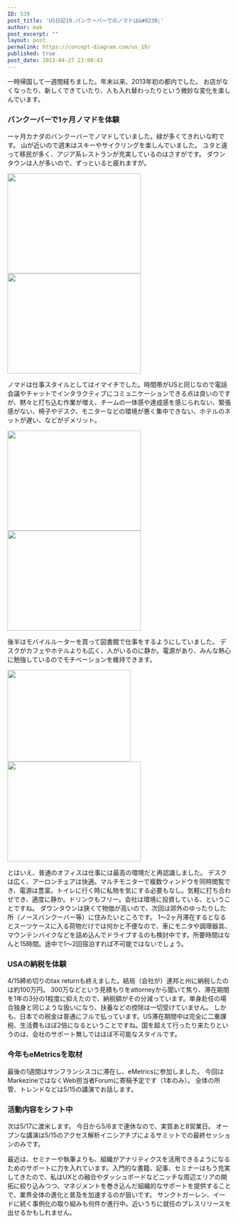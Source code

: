 ```yaml
---
ID: 539
post_title: 'US日記19.バンクーバーでのノマドは&#8230;'
author: mak
post_excerpt: ""
layout: post
permalink: https://concept-diagram.com/us_19/
published: true
post_date: 2013-04-27 23:00:43
---
```

一時帰国して一週間経ちました。年末以来、2013年初の都内でした。
お店がなくなったり、新しくできていたり、人も入れ替わったりという微妙な変化を楽しんでいます。

### バンクーバーで1ヶ月ノマドを体験
一ヶ月カナダのバンクーバーでノマドしていました。緑が多くてきれいな町です。
山が近いので週末はスキーやサイクリングを楽しんでいました。
ユタと違って移民が多く、アジア系レストランが充実しているのはさすがです。
ダウンタウンは人が多いので、ずっといると疲れますが。

<img src="http://files.cms-ia.webnode.com/200000282-27215281b7/vancouver-snow.png" alt="" width="300" height="225" />
<img src="http://files.cms-ia.webnode.com/200000278-efca2f0c47/vancouver-bike.png" alt="" width="300" height="225" />

ノマドは仕事スタイルとしてはイマイチでした。時間帯がUSと同じなので電話会議やチャットでインタラクティブにコミュニケーションできる点は良いのですが、黙々と打ち込む作業が増え、チームの一体感や達成感を感じられない、緊張感がない、椅子やデスク、モニターなどの環境が悪く集中できない、ホテルのネットが遅い、などがデメリット。

<img src="http://files.cms-ia.webnode.com/200000279-7d0e57e088/vancouver-cafe1.png" alt="" width="300" height="225" />
<img src="http://files.cms-ia.webnode.com/200000280-f344f001af/vancouver-cafe2.png" alt="" width="300" height="225" />

後半はモバイルルーターを買って図書館で仕事をするようにしていました。
デスクがカフェやホテルよりも広く、人がいるのに静か。電源があり、みんな熱心に勉強しているのでモチベーションを維持できます。

<img src="http://files.cms-ia.info/200000276-15ddd16d7c/vancouver-library.png" alt="" width="277" height="206" />
<img src="http://files.cms-ia.webnode.com/200000281-e5272e6210/vancouver-library-desk2.png" alt="" width="300" height="225" />

とはいえ、普通のオフィスは仕事には最高の環境だと再認識しました。
デスクは広く、アーロンチェアは快適。マルチモニターで複数ウィンドウを同時閲覧でき、電源は豊富。トイレに行く時に私物を気にする必要もなし。気軽に打ち合わせでき、適度に静か。ドリンクもフリー。会社は環境に投資している、ということですね。
ダウンタウンは狭くて物価が高いので、次回は郊外のゆったりした所（ノースバンクーバー等）に住みたいところです。
1〜2ヶ月滞在するとなるとスーツケースに入る荷物だけでは何かと不便なので、車にモニタや調理器具、マウンテンバイクなどを詰め込んでドライブするのも検討中です。所要時間はなんと15時間。途中で1〜2回宿泊すれば不可能ではないでしょう。

### USAの納税を体験
4/15締め切りのtax returnも終えました。結局（会社が）連邦と州に納税したのは約100万円。
300万などという見積もりをattorneyから聞いて焦り、滞在期間を1年の3分の1程度に抑えたので、納税額がその分減っています。単身赴任の場合独身と同じような扱いになり、扶養などの控除は一切受けていません。
しかも、日本での税金は普通にフルで払っています。US滞在期間中は完全に二重課税、生活費もほぼ2倍になるということですね。国を超えて行ったり来たりというのは、会社のサポート無しではほぼ不可能なスタイルです。

### 今年もeMetricsを取材
最後の1週間はサンフランシスコに滞在し、eMetricsに参加しました。
今回はMarkezineではなくWeb担当者Forumに寄稿予定です（1本のみ）。
全体の所管、トレンドなどは5/15の講演でお話します。

### 活動内容をシフト中
次は5/17に渡米します。
今日から5/6まで連休なので、実質あと8営業日。
オープンな講演は5/15のアクセス解析イニシアチブによるサミットでの最終セッションのみです。

最近は、セミナーや執筆よりも、組織がアナリティクスを活用できるようになるためのサポートに力を入れています。入門的な書籍、記事、セミナーはもう充実してきたので、私はUXとの融合やダッシュボードなどニッチな周辺エリアの開拓に絞り込みつつ、マネジメントを巻き込んだ組織的なサポートを提供することで、業界全体の進化と普及を加速するのが狙いです。
サンクトガーレン、イードに続く事例化の取り組みも何件か進行中。近いうちに就任のプレスリリースを出せるかもしれません。